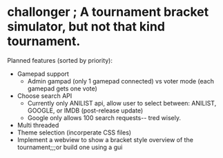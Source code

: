 # challonger ; A tournament bracket simulator, but not that kind tournament.


Planned features (sorted by priority):
- Gamepad support
	- Admin gampad (only 1 gamepad connected) vs voter mode (each gamepad gets one vote)
- Choose search API
	- Currently only ANILIST api, allow user to select between: ANILIST, GOOGLE, or IMDB (post-release update)
	- Google only allows 100 search requests-- tred wisely.
- Multi threaded
- Theme selection (incorperate CSS files)
- Implement a webview to show a bracket style overview of the tournament;;;or build one using a gui
